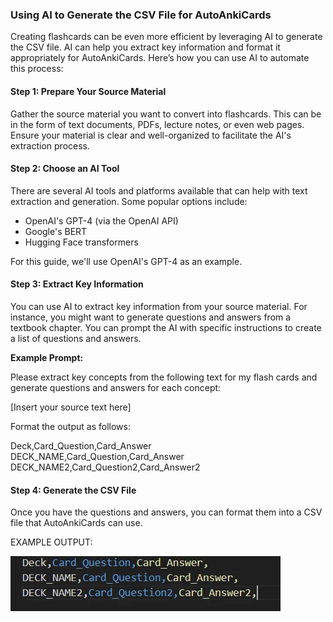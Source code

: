 ### Using AI to Generate the CSV File for AutoAnkiCards

Creating flashcards can be even more efficient by leveraging AI to generate the CSV file. AI can help you extract key information and format it appropriately for AutoAnkiCards. Here’s how you can use AI to automate this process:

#### Step 1: Prepare Your Source Material

Gather the source material you want to convert into flashcards. This can be in the form of text documents, PDFs, lecture notes, or even web pages. Ensure your material is clear and well-organized to facilitate the AI's extraction process.

#### Step 2: Choose an AI Tool

There are several AI tools and platforms available that can help with text extraction and generation. Some popular options include:

- OpenAI's GPT-4 (via the OpenAI API)
- Google's BERT
- Hugging Face transformers

For this guide, we'll use OpenAI's GPT-4 as an example.

#### Step 3: Extract Key Information

You can use AI to extract key information from your source material. For instance, you might want to generate questions and answers from a textbook chapter. You can prompt the AI with specific instructions to create a list of questions and answers.

**Example Prompt:**

Please extract key concepts from the following text for my flash cards and generate questions and answers for each concept:

[Insert your source text here]

Format the output as follows:

Deck,Card_Question,Card_Answer
DECK_NAME,Card_Question,Card_Answer
DECK_NAME2,Card_Question2,Card_Answer2

#### Step 4: Generate the CSV File

Once you have the questions and answers, you can format them into a CSV file that AutoAnkiCards can use.

EXAMPLE OUTPUT:

![German_Flashcards](example_output.png)
